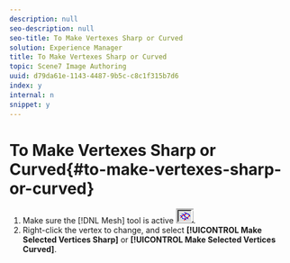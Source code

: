 ```yaml
---
description: null
seo-description: null
seo-title: To Make Vertexes Sharp or Curved
solution: Experience Manager
title: To Make Vertexes Sharp or Curved
topic: Scene7 Image Authoring
uuid: d79da61e-1143-4487-9b5c-c8c1f315b7d6
index: y
internal: n
snippet: y
---
```


# To Make Vertexes Sharp or Curved{#to-make-vertexes-sharp-or-curved}

1. Make sure the [!DNL Mesh] tool is active ![](assets/mesh_tool.png).
1. Right-click the vertex to change, and select **[!UICONTROL Make Selected Vertices Sharp]** or **[!UICONTROL Make Selected Vertices Curved]**.
